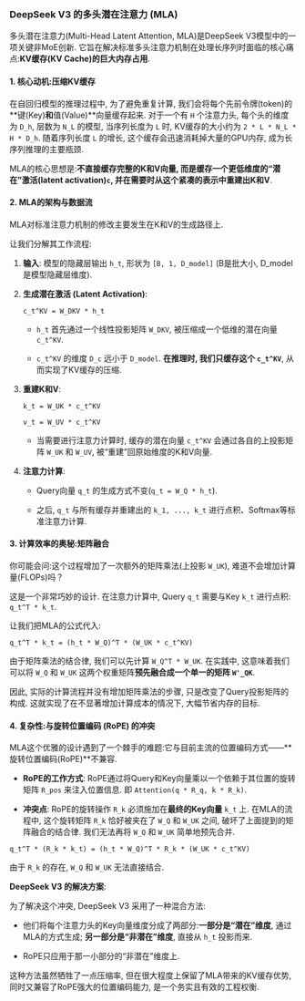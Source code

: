 ### DeepSeek V3 的多头潜在注意力 (MLA)



多头潜在注意力(Multi-Head Latent Attention, MLA)是DeepSeek V3模型中的一项关键非MoE创新. 它旨在解决标准多头注意力机制在处理长序列时面临的核心痛点:**KV缓存(KV Cache)的巨大内存占用**. 



#### 1. 核心动机:压缩KV缓存



在自回归模型的推理过程中, 为了避免重复计算, 我们会将每个先前令牌(token)的**键(Key)**和**值(Value)**向量缓存起来. 对于一个有 `H` 个注意力头, 每个头的维度为 `D_h`, 层数为 `N_L` 的模型, 当序列长度为 `L` 时, KV缓存的大小约为 `2 * L * N_L * H * D_h`. 随着序列长度 `L` 的增长, 这个缓存会迅速消耗掉大量的GPU内存, 成为长序列推理的主要瓶颈. 



MLA的核心思想是:**不直接缓存完整的K和V向量, 而是缓存一个更低维度的“潜在”激活(latent activation)`c`, 并在需要时从这个紧凑的表示中重建出K和V**. 



#### 2. MLA的架构与数据流



MLA对标准注意力机制的修改主要发生在K和V的生成路径上. 







让我们分解其工作流程:

1.  **输入**: 模型的隐藏层输出 `h_t`, 形状为 `[B, 1, D_model]` (B是批大小, D_model是模型隐藏层维度). 

2.  **生成潜在激活 (Latent Activation)**:

    `c_t^KV = W_DKV * h_t`

    - `h_t` 首先通过一个线性投影矩阵 `W_DKV`, 被压缩成一个低维的潜在向量 `c_t^KV`. 

    - `c_t^KV` 的维度 `D_c` 远小于 `D_model`. **在推理时, 我们只缓存这个 `c_t^KV`**, 从而实现了KV缓存的压缩. 



3.  **重建K和V**:

    `k_t = W_UK * c_t^KV`

    `v_t = W_UV * c_t^KV`

    - 当需要进行注意力计算时, 缓存的潜在向量 `c_t^KV` 会通过各自的上投影矩阵 `W_UK` 和 `W_UV`, 被“重建”回原始维度的K和V向量. 



4.  **注意力计算**:

    - Query向量 `q_t` 的生成方式不变(`q_t = W_Q * h_t`). 

    - 之后, `q_t` 与所有缓存并重建出的 `k_1, ..., k_t` 进行点积、Softmax等标准注意力计算. 



#### 3. 计算效率的奥秘:矩阵融合



你可能会问:这个过程增加了一次额外的矩阵乘法(上投影 `W_UK`), 难道不会增加计算量(FLOPs)吗？



这是一个非常巧妙的设计. 在注意力计算中, Query `q_t` 需要与Key `k_t` 进行点积: `q_t^T * k_t`. 

让我们把MLA的公式代入:

`q_t^T * k_t = (h_t * W_Q)^T * (W_UK * c_t^KV)`

由于矩阵乘法的结合律, 我们可以先计算 `W_Q^T * W_UK`. 在实践中, 这意味着我们可以将 `W_Q` 和 `W_UK` 这两个权重矩阵**预先融合成一个单一的矩阵 `W'_QK`**. 

因此, 实际的计算流程并没有增加矩阵乘法的步骤, 只是改变了Query投影矩阵的构成. 这就实现了在不显著增加计算成本的情况下, 大幅节省内存的目标. 



#### 4. 复杂性:与旋转位置编码 (RoPE) 的冲突



MLA这个优雅的设计遇到了一个棘手的难题:它与目前主流的位置编码方式——**旋转位置编码(RoPE)**不兼容. 



- **RoPE的工作方式**: RoPE通过将Query和Key向量乘以一个依赖于其位置的旋转矩阵 `R_pos` 来注入位置信息. 即 `Attention(q * R_q, k * R_k)`. 

- **冲突点**: RoPE的旋转操作 `R_k` 必须施加在**最终的Key向量** `k_t` 上. 在MLA的流程中, 这个旋转矩阵 `R_k` 恰好被夹在了 `W_Q` 和 `W_UK` 之间, 破坏了上面提到的矩阵融合的结合律. 我们无法再将 `W_Q` 和 `W_UK` 简单地预先合并. 



`q_t^T * (R_k * k_t) = (h_t * W_Q)^T * R_k * (W_UK * c_t^KV)`

由于 `R_k` 的存在, `W_Q` 和 `W_UK` 无法直接结合. 



**DeepSeek V3 的解决方案**:

为了解决这个冲突, DeepSeek V3 采用了一种混合方法:

- 他们将每个注意力头的Key向量维度分成了两部分:**一部分是“潜在”维度**, 通过MLA的方式生成; **另一部分是“非潜在”维度**, 直接从 `h_t` 投影而来. 

- RoPE只应用于那一小部分的“非潜在”维度上. 



这种方法虽然牺牲了一点压缩率, 但在很大程度上保留了MLA带来的KV缓存优势, 同时又兼容了RoPE强大的位置编码能力, 是一个务实且有效的工程权衡. 